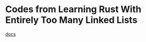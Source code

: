 # Codes from Learning Rust With Entirely Too Many Linked Lists
[docs](https://rust-unofficial.github.io/too-many-lists/)

